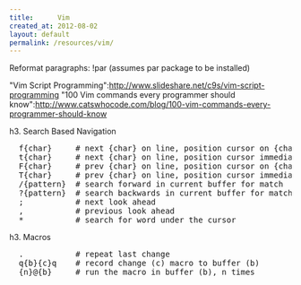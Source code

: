 ```yaml
---
title:      Vim
created_at: 2012-08-02
layout: default
permalink: /resources/vim/
---
```


Reformat paragraphs: !par (assumes par package to be installed)

"Vim Script Programming":http://www.slideshare.net/c9s/vim-script-programming
"100 Vim commands every programmer should know":http://www.catswhocode.com/blog/100-vim-commands-every-programmer-should-know

h3. Search Based Navigation

<pre>
  f{char}     # next {char} on line, position cursor on {char}
  t{char}     # next {char} on line, position cursor immediately before {char}
  F{char}     # prev {char} on line, position cursor on {char}
  T{char}     # prev {char} on line, position cursor immediately after {char}
  /{pattern}  # search forward in current buffer for match
  ?{pattern}  # search backwards in current buffer for match
  ;           # next look ahead
  ,           # previous look ahead
  *           # search for word under the cursor
</pre>

h3. Macros

<pre>
  .           # repeat last change
  q{b}{c}q    # record change (c) macro to buffer (b)
  {n}@{b}     # run the macro in buffer (b), n times
</pre>

